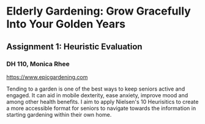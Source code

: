 # Elderly Gardening: Grow Gracefully Into Your Golden Years
## Assignment 1: Heuristic Evaluation
### DH 110, Monica Rhee

https://www.epicgardening.com

Tending to a garden is one of the best ways to keep seniors active and engaged. It can aid in mobile dexterity, ease anxiety, improve mood and among other health benefits. I aim to apply Nielsen's 10 Heurisitics to create a more accessible format for seniors to navigate towards the information in starting gardening within their own home.
